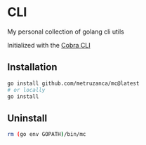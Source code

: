 # CLI

My personal collection of golang cli utils

Initialized with the [Cobra CLI](https://github.com/spf13/cobra-cli/blob/main/README.md)

## Installation

```bash
go install github.com/metruzanca/mc@latest
# or locally
go install
```

## Uninstall

```bash
rm (go env GOPATH)/bin/mc
```
